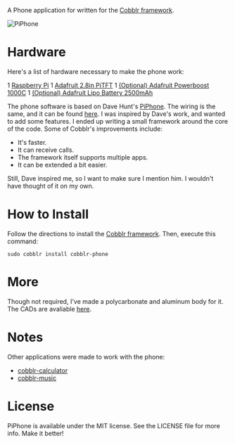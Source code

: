 A Phone application for written for the [Cobblr framework](http://github.com/TheQYD/cobblr).

![PiPhone](https://raw.githubusercontent.com/TheQYD/cobblr/master/photos/cobblr_phone.jpg)

# Hardware
Here's a list of hardware necessary to make the phone work:

 1 [Raspberry Pi](https://www.adafruit.com/products/2358)
 1 [Adafruit 2.8in PiTFT](https://www.adafruit.com/products/1601)
 1 [(Optional) Adafruit Powerboost 1000C](https://www.adafruit.com/products/2465)
 1 [(Optional) Adafruit Lipo Battery 2500mAh](https://www.adafruit.com/products/328)
 
 The phone software is based on Dave Hunt's [PiPhone](http://www.davidhunt.ie/piphone-a-raspberry-pi-based-smartphone). The wiring is the same, and it can be found [here](https://learn.adafruit.com/piphone-a-raspberry-pi-based-cellphone/pi-setup?view=all). I was inspired by Dave's work, and wanted to add some features. I ended up writing a small framework around the core of the code. Some of Cobblr's improvements include:
 
 - It's faster.
 - It can receive calls.
 - The framework itself supports multiple apps.
 - It can be extended a bit easier.
 
 Still, Dave inspired me, so I want to make sure I mention him. I wouldn't have thought of it on my own.

# How to Install

Follow the directions to install the [Cobblr framework](http://github.com/TheQYD/cobblr). Then, execute this command:

```
sudo cobblr install cobblr-phone
```
# More

Though not required, I've made a polycarbonate and aluminum body for it. The CADs are avaliable [here](https://github.com/TheQYD/CAD/tree/master/cobblr-phone).

# Notes

Other applications were made to work with the phone:

- [cobblr-calculator](http://gihub.com/TheQYD/cobblr-calculator)
- [cobblr-music](http://gihub.com/TheQYD/cobblr-calculator)

# License
PiPhone is available under the MIT license. See the LICENSE file for more info. Make it better!
